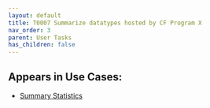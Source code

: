 ```yaml
---
layout: default
title: T0007 Summarize datatypes hosted by CF Program X
nav_order: 3
parent: User Tasks
has_children: false
---
```


## Appears in Use Cases:

-   [Summary Statistics](../use-cases/summary-statistics.md)
